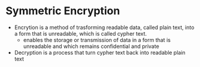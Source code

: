 # Symmetric Encryption

- Encrytion is a method of trasforming readable data, called plain text, into a form that is unreadable, which is called cypher text.
    - enables the storage or transmission of data in a form that is unreadable and which remains confidential and private
- Decryption is a process that turn cypher text back into readable plain text